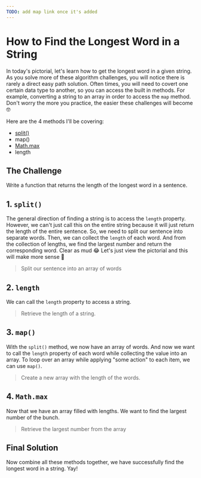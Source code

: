 ```yaml
---
TODO: add map link once it's added
---
```


# How to Find the Longest Word in a String

In today's pictorial, let's learn how to get the longest word in a given string. As you solve more of these algorithm challenges, you will notice there is rarely a direct easy path solution. Often times, you will need to covert one certain data type to another, so you can access the built in methods. For example, converting a string to an array in order to access the `map` method. Don't worry the more you practice, the easier these challenges will become 🤓

Here are the 4 methods I'll be covering:

- [split()](/basics/string-split)
- map()
- [Math.max](/basics/math-max)
- length

<ArticleImage />

## The Challenge

Write a function that returns the length of the longest word in a sentence.

<ArticleImage name="1" />

## 1. `split()`

The general direction of finding a string is to access the `length` property. However, we can't just call this on the entire string because it will just return the length of the entire sentence. So, we need to split our sentence into separate words. Then, we can collect the `length` of each word. And from the collection of lengths, we find the largest number and return the corresponding word. Clear as mud 😂 Let's just view the pictorial and this will make more sense 💪

> Split our sentence into an array of words

<ArticleImage name="2" />

## 2. `length`

We can call the `length` property to access a string.

> Retrieve the length of a string.

<ArticleImage name="3" />

## 3. `map()`

With the `split()` method, we now have an array of words. And now we want to call the `length` property of each word while collecting the value into an array. To loop over an array while applying "some action" to each item, we can use `map()`.

> Create a new array with the length of the words.

<ArticleImage name="4" />

## 4. `Math.max`

Now that we have an array filled with lengths. We want to find the largest number of the bunch.

> Retrieve the largest number from the array

<ArticleImage name="5" />

## Final Solution

Now combine all these methods together, we have successfully find the longest word in a string. Yay!

<ArticleImage name="6" />
